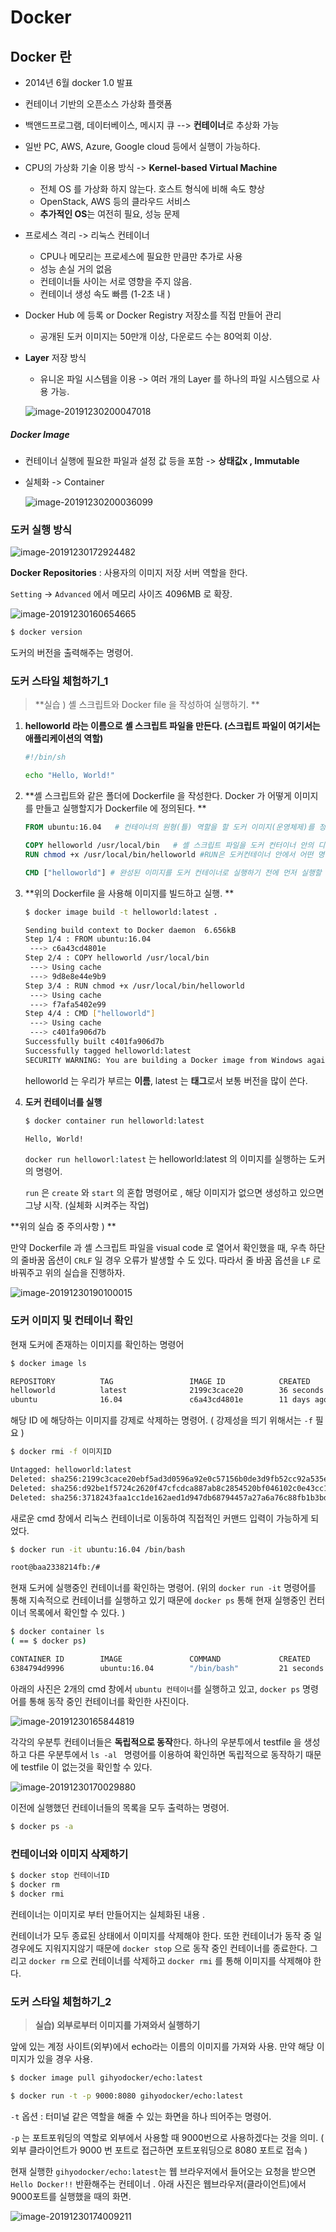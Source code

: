 # Docker



## Docker 란

- 2014년 6월 docker 1.0 발표 

- 컨테이너 기반의 오픈소스 가상화 플랫폼

- 백앤드프로그램, 데이터베이스, 메시지 큐 --> **컨테이너**로 추상화 가능 

- 일반 PC, AWS, Azure, Google cloud 등에서 실행이 가능하다. 

- CPU의 가상화 기술 이용 방식 -> **Kernel-based Virtual Machine**

  - 전체 OS 를 가상화 하지 않는다. 호스트 형식에 비해 속도 향상
  - OpenStack, AWS 등의 클라우드 서비스 
  - **추가적인 OS**는 여전히 필요, 성능 문제 

- 프로세스 격리 -> 리눅스 컨테이너

  - CPU나 메모리는 프로세스에 필요한 만큼만 추가로 사용
  - 성능 손실 거의 없음
  - 컨테이너들 사이는 서로 영향을 주지 않음. 
  - 컨테이너 생성 속도 빠름 (1-2초 내 )

- Docker Hub 에 등록 or Docker Registry 저장소를 직접 만들어 관리 

  - 공개된 도커 이미지는 50만개 이상, 다운로드 수는 80억회 이상. 

- **Layer** 저장 방식 

  - 유니온 파일 시스템을 이용 -> 여러 개의 Layer 를 하나의 파일 시스템으로 사용 가능. 

  ![image-20191230200047018](images/image-20191230200047018.png)



##### Docker Image

- 컨테이너 실행에 필요한 파일과 설정 값 등을 포함 -> **상태값x , Immutable** 

- 실체화 -> Container 

  ![image-20191230200036099](images/image-20191230200036099.png)







### 도커 실행 방식

![image-20191230172924482](images/image-20191230172924482.png)



**Docker Repositories** : 사용자의 이미지 저장 서버 역할을 한다. 

`Setting` -> `Advanced` 에서 메모리 사이즈 4096MB 로 확장.  

![image-20191230160654665](images/image-20191230160654665.png)



```bash
$ docker version 
```

도커의 버전을 출력해주는 명령어. 



### 도커 스타일 체험하기_1

>  **실습 ) 셸 스크립트와 Docker file 을 작성하여 실행하기. **



1. **helloworld 라는 이름으로 셸 스크립트 파일을 만든다. (스크립트 파일이 여기서는 애플리케이션의 역할)**

   ``` bash
   #!/bin/sh
   
   echo "Hello, World!"
   ```

2. **셸 스크립트와 같은 폴더에 Dockerfile 을 작성한다. Docker 가 어떻게 이미지를 만들고 실행할지가 Dockerfile 에 정의된다. **

   ``` dockerfile
   FROM ubuntu:16.04   # 컨테이너의 원형(틀) 역할을 할 도커 이미지(운영체제)를 정의
   
   COPY helloworld /usr/local/bin   # 셸 스크립트 파일을 도커 컨터이너 안의 디렉터리에 복사 
   RUN chmod +x /usr/local/bin/helloworld #RUN은 도커컨테이너 안에서 어떤 명령을 수행하기 위한 것
   
   CMD ["helloworld"] # 완성된 이미지를 도커 컨테이너로 실행하기 전에 먼저 실행할 명령어를 정의
   ```

3. **위의 Dockerfile 을 사용해 이미지를 빌드하고 실행. **

   ```bash
   $ docker image build -t helloworld:latest .
   
   Sending build context to Docker daemon  6.656kB
   Step 1/4 : FROM ubuntu:16.04
    ---> c6a43cd4801e
   Step 2/4 : COPY helloworld /usr/local/bin
    ---> Using cache
    ---> 9d8e8e44e9b9
   Step 3/4 : RUN chmod +x /usr/local/bin/helloworld
    ---> Using cache
    ---> f7afa5402e99
   Step 4/4 : CMD ["helloworld"]
    ---> Using cache
    ---> c401fa906d7b
   Successfully built c401fa906d7b
   Successfully tagged helloworld:latest
   SECURITY WARNING: You are building a Docker image from Windows against a non-Windows Docker host. All files and directories added to build context will have '-rwxr-xr-x' permissions. It is recommended to double check and reset permissions for sensitive files and directories.
   ```

   helloworld 는 우리가 부르는 **이름**, latest 는 **태그**로서 보통 버전을 많이 쓴다. 

4. **도커 컨테이너를 실행**

   ```bash
   $ docker container run helloworld:latest
   
   Hello, World!
   ```

   `docker run helloworl:latest` 는 helloworld:latest 의 이미지를 실행하는 도커의 명령어. 

   `run` 은 `create` 와 `start` 의 혼합 명령어로 , 해당 이미지가 없으면 생성하고 있으면 그냥 시작. (실체화 시켜주는 작업)

**위의 실습 중 주의사항 ) **

만약 Dockerfile 과 셸 스크립트 파일을 visual code 로 열어서 확인했을 때, 우측 하단의 줄바꿈 옵션이 `CRLF` 일 경우 오류가 발생할 수 도 있다. 따라서 줄 바꿈 옵션을 `LF` 로 바꿔주고 위의 실습을 진행하자. 

![image-20191230190100015](images/image-20191230190100015.png)





### 도커 이미지 및 컨테이너 확인

현재 도커에 존재하는 이미지를 확인하는 명령어 

``` bash
$ docker image ls 

REPOSITORY          TAG                 IMAGE ID            CREATED             SIZE
helloworld          latest              2199c3cace20        36 seconds ago      123MB
ubuntu              16.04               c6a43cd4801e        11 days ago         123MB
```



해당 ID 에 해당하는 이미지를 강제로 삭제하는 명령어. ( 강제성을 띄기 위해서는 `-f` 필요 )

``` bash
$ docker rmi -f 이미지ID 

Untagged: helloworld:latest
Deleted: sha256:2199c3cace20ebf5ad3d0596a92e0c57156b0de3d9fb52cc92a535e2cbd52c29
Deleted: sha256:d92be1f5724c2620f47cfcdca887ab8c2854520bf046102c0e43cc159cb37e73
Deleted: sha256:3718243faa1cc1de162aed1d947db68794457a27a6a76c88fb1b3bd2717a3982
```



새로운 cmd 창에서 리눅스 컨테이너로 이동하여 직접적인 커맨드 입력이 가능하게 되었다.


```bash
$ docker run -it ubuntu:16.04 /bin/bash

root@baa2338214fb:/#
```

 

현재 도커에 실행중인 컨테이너를 확인하는 명령어. (위의 `docker run -it` 명령어를 통해 지속적으로 컨테이너를 실행하고 있기 때문에 `docker ps` 통해 현재 실행중인 컨터이너 목록에서 확인할 수 있다. )

``` bash
$ docker container ls 
( == $ docker ps)

CONTAINER ID        IMAGE               COMMAND             CREATED             STATUS              PORTS               NAMES
6384794d9996        ubuntu:16.04        "/bin/bash"         21 seconds ago      Up 19 seconds                           bold_newton
```



아래의 사진은 2개의 cmd 창에서 `ubuntu 컨테이너`를 실행하고 있고, `docker ps` 명령어를 통해 동작 중인 컨테이너를 확인한 사진이다. 

![image-20191230165844819](images/image-20191230165844819.png)



각각의 우분투 컨테이너들은 **독립적으로 동작**한다.  하나의 우분투에서 testfile 을 생성하고 다른 우분투에서 `ls -al ` 명령어를 이용하여 확인하면 독립적으로 동작하기 때문에 testfile 이 없는것을 확인할 수 있다. 

![image-20191230170029880](images/image-20191230170029880.png)



이전에 실행했던 컨테이너들의 목록을 모두 출력하는 명령어.

``` bash
$ docker ps -a 
```



### 컨테이너와 이미지 삭제하기 

``` bash
$ docker stop 컨테이너ID 
$ docker rm
$ docker rmi
```

컨테이너는 이미지로 부터 만들어지는 실체화된 내용 .

컨테이너가 모두 종료된 상태에서 이미지를 삭제해야 한다. 또한 컨테이너가 동작 중 일 경우에도 지워지지않기 때문에 `docker stop` 으로 동작 중인 컨테이너를 종료한다. 그리고 `docker rm` 으로 컨테이너를 삭제하고 `docker rmi` 를 통해 이미지를 삭제해야 한다.  





### 도커 스타일 체험하기_2

> **실습) 외부로부터 이미지를 가져와서 실행하기**



앞에 있는 계정 사이트(외부)에서 echo라는 이름의 이미지를 가져와 사용. 만약 해당 이미지가 있을 경우 사용. 

``` bash
$ docker image pull gihyodocker/echo:latest
```





``` bash
$ docker run -t -p 9000:8080 gihyodocker/echo:latest
```

`-t` 옵션 : 터미널 같은 역할을 해줄 수 있는 화면을 하나 띄어주는 명령어. 

`-p` 는 포트포워딩의 역할로 외부에서 사용할 때 9000번으로 사용하겠다는 것을 의미. ( 외부 클라이언트가 9000 번 포트로 접근하면 포트포워딩으로 8080 포트로 접속 ) 



현재 실행한 `gihyodocker/echo:latest`는  웹 브라우저에서 들어오는 요청을 받으면 `Hello Docker!!` 반환해주는 컨테이너 . 아래 사진은 웹브라우저(클라이언트)에서 9000포트를 실행했을 때의 화면. 



![image-20191230174009211](images/image-20191230174009211.png)



​	
